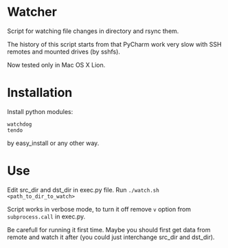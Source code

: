 Watcher
=======
Script for watching file changes in directory and rsync them.

The history of this script starts from that PyCharm work very slow with SSH remotes and mounted drives (by sshfs).

Now tested only in Mac OS X Lion.

Installation
=======

Install python modules:

	watchdog
	tendo

by easy_install or any other way.

Use
=======
Edit src_dir and dst_dir in exec.py file.
Run `./watch.sh <path_to_dir_to_watch>`

Script works in verbose mode, to turn it off remove `v` option from `subprocess.call` in exec.py.

Be carefull for running it first time. Maybe you should first get data from remote and watch it after (you could just interchange src_dir and dst_dir).